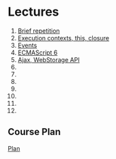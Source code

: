 <h1>
    Lectures
</h1>

<ol>
    <li>
        <a href="lectures/01/01.md">Brief repetition</a>
    </li>
    <li>
        <a href="lectures/02/01.md">Execution contexts, this, closure</a>
    </li>
    <li>
        <a href="lectures/03/01.md">Events</a>
    </li>
    <li>
        <a href="lectures/04/01.md">ECMAScript 6</a>
    </li>
    <li>
        <a href="lectures/05/01.md">Ajax, WebStorage API</a>
    </li>
    <li>
        <a href="lectures/06/01.md"></a>
    </li>
    <li>
        <a href="lectures/07/01.md"></a>
    </li>
    <li>
        <a href="lectures/08/01.md"></a>
    </li>
    <li>
        <a href="lectures/09/01.md"></a>
    </li>
    <li>
        <a href="lectures/10/01.md"></a>
    </li>
    <li>
        <a href="lectures/11/01.md"></a>
    </li>
    <li>
        <a href="lectures/12/01.md"></a>
    </li>
</ol>

<h2>
    Course Plan
</h2>
<div>
<a href="./COURSE_PLAN.md">Plan<a>
</div>
